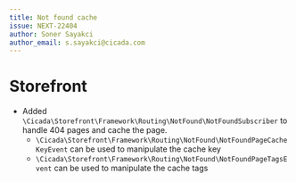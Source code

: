 ```yaml
---
title: Not found cache
issue: NEXT-22404
author: Soner Sayakci
author_email: s.sayakci@cicada.com
---
```


# Storefront
* Added `\Cicada\Storefront\Framework\Routing\NotFound\NotFoundSubscriber` to handle 404 pages and cache the page.
  * `\Cicada\Storefront\Framework\Routing\NotFound\NotFoundPageCacheKeyEvent` can be used to manipulate the cache key
  * `\Cicada\Storefront\Framework\Routing\NotFound\NotFoundPageTagsEvent` can be used to manipulate the cache tags

